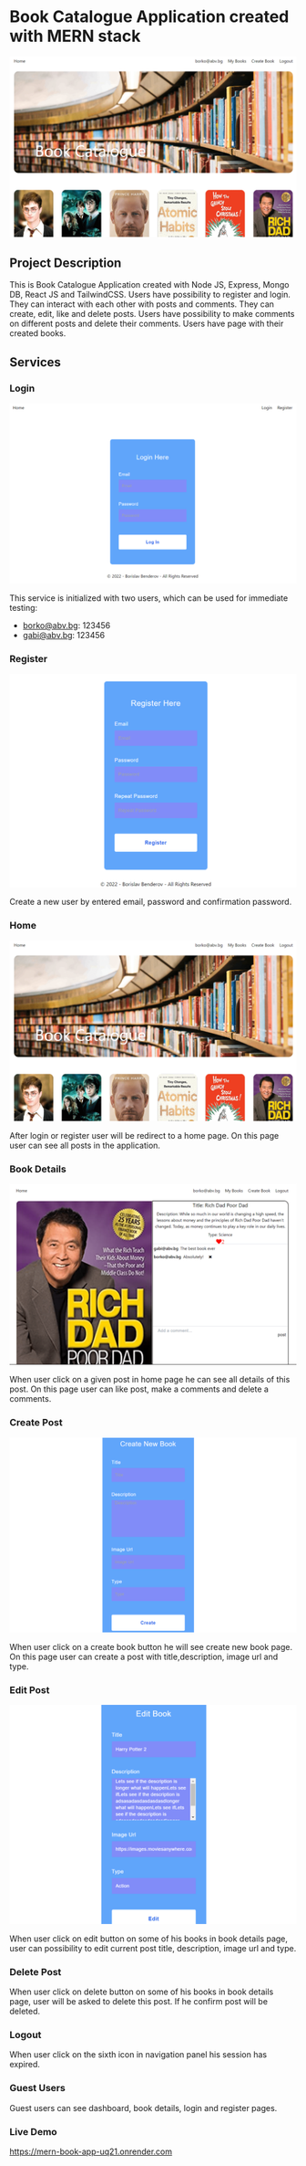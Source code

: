 # Book Catalogue Application created with MERN stack
![My Image](./client/src/assets/dashboard-min.png)

## Project Description

This is Book Catalogue Application created with Node JS, Express, Mongo DB, React JS and TailwindCSS. Users have
possibility to register and login. They can interact with each other with posts and comments. They can create, edit, like and delete posts. Users have possibility to make comments on different posts and delete their comments. Users have page with their created books.

## Services

### Login
![My Image](./client/src/assets/login-min.png)

This service is initialized with two users, which can be used for immediate testing:

- borko@abv.bg: 123456
- gabi@abv.bg: 123456

### Register
![My Image](./client/src/assets/register-min.png)

Create a new user by entered email, password and confirmation password.

### Home
![My Image](./client/src/assets/dashboard-min.png)

After login or register user will be redirect to a home page. On this page user can see all posts in the 
application.

### Book Details
![My Image](./client/src/assets/bookdetails-min.png)

When user click on a given post in home page he can see all details of this post. On this page user can like post, make a comments and delete a comments.

### Create Post
![My Image](./client/src/assets/create-min.png)

When user click on a create book button he will see create new book page. On this page user can create a post with title,description, image url and type.

### Edit Post
![My Image](./client/src/assets/edit-min.png)

When user click on edit button on some of his books in book details page, user can possibility to edit current post title, description, image url and type.

### Delete Post

When user click on delete button on some of his books in book details page, user will be asked to delete this post. If he confirm post will be deleted.

### Logout

When user click on the sixth icon in navigation panel his session has expired.

### Guest Users

Guest users can see dashboard, book details, login and register pages.

### Live Demo

https://mern-book-app-uq21.onrender.com

